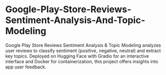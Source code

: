 # Google-Play-Store-Reviews-Sentiment-Analysis-And-Topic-Modeling
Google Play Store Reviews Sentiment Analysis &amp; Topic Modeling analyzes user reviews to classify sentiment (positive, negative, neutral) and extract key topics. Deployed on Hugging Face with Gradio for an interactive interface and Docker for containerization, this project offers insights into app user feedback.
